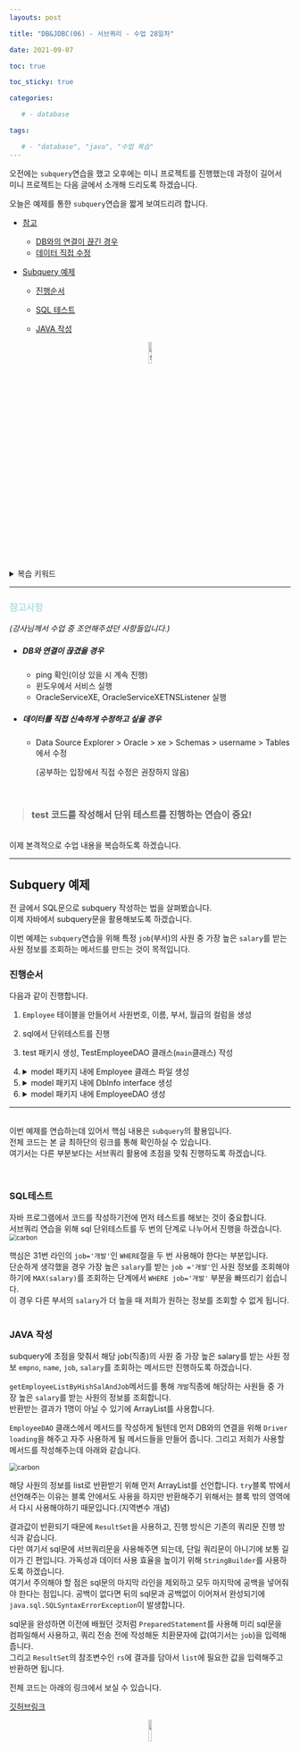 ```yaml
---
layouts: post

title: "DB&JDBC(06) - 서브쿼리 - 수업 28일차"

date: 2021-09-07

toc: true

toc_sticky: true

categories:

   # - database

tags:

   # - "database", "java", "수업 복습"
---
```


오전에는 `subquery`연습을 했고 오후에는 미니 프로젝트를 진행했는데 과정이 길어서 미니 프로젝트는 다음 글에서 소개해 드리도록 하겠습니다.<br>


오늘은 예제를 통한 `subquery`연습을 짧게 보여드리려 합니다.


- [참고](#참고사항)
  - [DB와의 연결이 끊긴 경우](#DB와의-연결이-끊겼을-경우)
  - [데이터 직접 수정](#데이터를-직접-신속하게-수정하고-싶을-경우)
  
- [Subquery 예제](#subquery-예제)

  - [진행순서](#진행순서)

  - [SQL 테스트](#sql테스트)
  - [JAVA  작성](java-작성)

<p align="center"><img src="https://user-images.githubusercontent.com/70495425/131687801-2b295fb7-6e22-4e70-a1ef-a7dc85b96796.png" alt="sun cloud" height="10%" width="10%" /></p>



<details>
	<summary>복습 키워드<br></summary>
	<div markdown="1">stack | heap | start() | run() | Thread | Synchronized | DBMS | SQL | Middleware | jdbc | DML | CRUD | DDL | DCL | Transaction | con.setAutoCommit() | rollback() | throw | </div>
</details>



---
### <span style="color:PowderBlue">**참고사항**</span>

_(강사님께서 수업 중 조언해주셨던 사항들입니다.)_

- ##### DB와 연결이 끊겼을 경우

  - ping 확인(이상 있을 시 계속 진행) 
  - 윈도우에서  서비스 실행 
  - OracleServiceXE, OracleServiceXETNSListener 실행

- ##### 데이터를 직접 신속하게 수정하고 싶을 경우

  - Data Source Explorer > Oracle > xe > Schemas > username > Tables에서 수정

    (공부하는 입장에서 직접 수정은 권장하지 않음)

<br>

> ### test 코드를 작성해서 단위 테스트를 진행하는 연습이 중요!

<br>이제 본격적으로 수업 내용을 복습하도록 하겠습니다.

---

## Subquery 예제

전 글에서 SQL문으로 subquery 작성하는 법을 살펴봤습니다.<br> 이제 자바에서 subquery문을 활용해보도록 하겠습니다.<br>



이번 예제는 `subquery`연습을 위해 특정 `job`(부서)의 사원 중 가장 높은 `salary`를 받는 사원 정보를 조회하는 메서드를 만드는 것이 목적입니다.<br>

### 진행순서

다음과 같이 진행합니다.

1. `Employee` 테이블을 만들어서 사원번호, 이름, 부서, 월급의 컬럼을 생성

2. sql에서 단위테스트를 진행

3. test 패키시 생성, TestEmployeeDAO 클래스(`main`클래스) 작성

4. <details>
   <summary>model 패키지 내에 Employee 클래스 파일 생성</summary>
   <div markdown="1">
   - 인스턴스 변수 생성<br>
   - 생성자: 기본(단일 등록 시 사용), 사원번호만 제외(insert 시 사용), 전부(조회 시 사용)<br>
   - getter setter<br>
   - toString()<br>
   </div>
   </details>

5. <details>
   <summary>model 패키지 내에 DbInfo interface 생성</summary>
   <div markdown="1">
   - DRIVER, URL, ID, PASSWORD를 static final 상수로 생성<br>(인터페이스이므로 field(변수+상수)는 public static final로 인식된다)
   </div>
   </details>

6. <details>
   <summary>model 패키지 내에 EmployeeDAO 생성</summary>
   <div markdown="1">
   <pre>
   - `드라이버 로딩`
   - `closeAll() 메서드 생성, 오버라이딩`
   - 메서드 작성
     1. register() 메서드를 만들어서 데이터를 저장
     2. 해당 job(부서)의 사원 중 가장 높은 salary를 받는 사원 정보를 조회하는 메서드 생성
        2-1. sql 단위 테스트 진행(`subquery` 사용)
        ​	2-1-1. job에 해당하는 사원의 가장 높은 salary를 조회
        ​	: `SELECT MAX(salary) FROM s_employee WHERE job='개발';`
        ​	2-1-2.위 sql에서 조회된 salary를 받는 사원 정보(job에 해당하는 사원에 한함)
        ​	: `SELECT empno, name, job, salary FROM s_employee WHERE job='개발' AND salary=(3-1-1의 sql문)`
        2-2. `ArrayList<Employee>` 타입의 `list`를 생성하고 sql문을 활용하여 데이터를 `list`에 할당합니다.
   </pre>
   </div>
   </details>


---

<br> 이번 예제를 연습하는데 있어서 핵심 내용은 `subquery`의 활용입니다. <br> 전체 코드는 본 글 최하단의 링크를 통해 확인하실 수 있습니다.<br> 여기서는 다른 부분보다는 서브쿼리 활용에 초점을 맞춰 진행하도록 하겠습니다.<br>

<br>

### SQL테스트

자바 프로그램에서 코드를 작성하기전에 먼저 테스트를 해보는 것이 중요합니다.<br>서브쿼리 연습을 위해 sql 단위테스트를 두 번의 단계로 나누어서 진행을 하겠습니다.<br><img src="https://user-images.githubusercontent.com/70495425/132979764-d5ecdab0-c021-46c0-b4c7-0b297f9ae7f5.png" alt="carbon " style="zoom:80%;" />

핵심은 31번 라인의 `job='개발'`인 `WHERE`절을 두 번 사용해야 한다는 부분입니다.<br> 단순하게 생각했을 경우 가장 높은 `salary`를 받는 `job ='개발'`인 사원 정보를 조회해야 하기에 `MAX(salary)`를 조회하는 단계에서 `WHERE job='개발'` 부분을 빠뜨리기 쉽습니다.<br> 이 경우 다른 부서의 `salary`가 더 높을 때 저희가 원하는 정보를 조회할 수 없게 됩니다.<br><br>

### JAVA 작성

subquery에 초점을 맞춰서 해당 job(직종)의 사원 중 가장 높은 salary를 받는 사원 정보 `empno`, `name`, `job`, `salary`를 조회하는 메서드만 진행하도록 하겠습니다. <br>

`getEmployeeListByHishSalAndJob`메서드를 통해 `개발`직종에 해당하는 사원들 중 가장 높은 `salary`를 받는 사원의 정보를 조회합니다. <br>반환받는 결과가 1명이 아닐 수 있기에 ArrayList를 사용합니다.

`EmployeeDAO` 클래스에서 메서드를 작성하게 될텐데 먼저 DB와의 연결을 위해 `Driver loading`을 해주고 자주 사용하게 될 메서드들을 만들어 줍니다. 그리고  저희가 사용할 메서드를 작성해주는데 아래와 같습니다.

<img src="https://user-images.githubusercontent.com/70495425/132974290-977490c3-a404-435b-bacd-84e22792151a.png" alt="carbon" style="zoom:86%;" />

해당 사원의 정보를 list로 반환받기 위해 먼저 ArrayList를 선언합니다. `try`블록 밖에서 선언해주는 이유는 블록 안에서도 사용을 하지만 반환해주기 위해서는 블록 밖의 영역에서 다시 사용해야하기 때문입니다.(지역변수 개념)<br>

결과값이 반환되기 때문에 `ResultSet`을 사용하고, 진행 방식은 기존의 쿼리문 진행 방식과 같습니다.<br> 다만 여기서 sql문에 서브쿼리문을 사용해주면 되는데, 단일 쿼리문이 아니기에 보통 길이가 긴 편입니다. 가독성과 데이터 사용 효율을 높이기 위해 `StringBuilder`를 사용하도록 하겠습니다.<br> 여기서 주의해야 할 점은 sql문의 마지막 라인을 제외하고 모두 마지막에 공백을 넣어줘야 한다는 점입니다. 공백이 없다면 뒤의 sql문과 공백없이 이어져서 완성되기에 `java.sql.SQLSyntaxErrorException`이 발생합니다.<br>

sql문을 완성하면 이전에 배웠던 것처럼 `PreparedStatement`를 사용해 미리 sql문을 컴파일해서 사용하고, 쿼리 전송 전에 작성해둔 치환문자에 값(여기서는 `job`)을 입력해줍니다.<br> 그리고 `ResultSet`의 참조변수인 `rs`에 결과를 담아서 `list`에 필요한 값을 입력해주고 반환하면 됩니다.<br>

전체 코드는 아래의 링크에서 보실 수 있습니다.

[깃허브링크](https://github.com/nogy21/TIL/tree/master/Kosta224/DB/06-jdbc-subquery/src)





<p align="center"><img src="https://user-images.githubusercontent.com/70495425/131689647-b4d2206e-7ec4-4f7f-a734-6c3bf77c80c3.png" height="10%" width="10%"></p>

